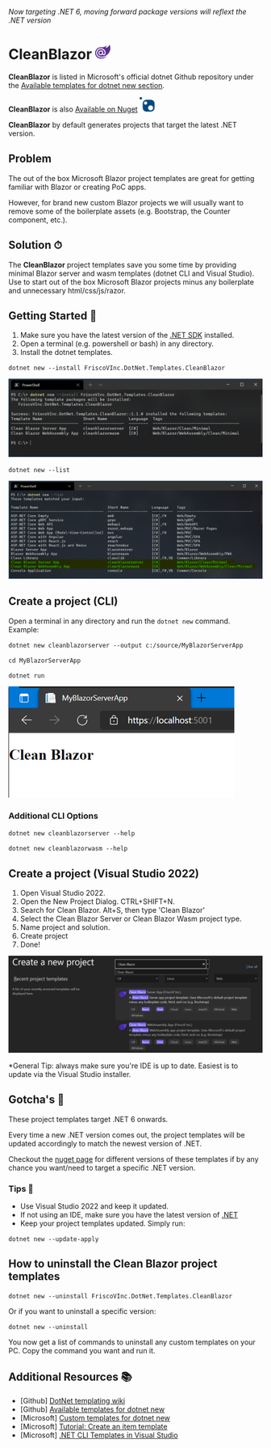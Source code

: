 *Now targeting .NET 6, moving forward package versions will reflext the .NET version*

# CleanBlazor <img src="https://github.com/fvilches17/CleanBlazor/blob/main/images/blazor-logo.png" height="30">

**CleanBlazor** is listed in Microsoft's official dotnet Github repository under the [Available templates for dotnet new section](https://github.com/dotnet/templating/wiki/Available-templates-for-dotnet-new).

**CleanBlazor** is also [Available on Nuget](https://www.nuget.org/packages/FriscoVInc.DotNet.Templates.CleanBlazor/) <img src="https://github.com/fvilches17/CleanBlazor/blob/main/images/nuget-logo.svg" height="30">

**CleanBlazor** by default generates projects that target the latest .NET version.

## Problem
The out of the box Microsoft Blazor project templates are great for getting familiar with Blazor or creating PoC apps.

However, for brand new custom Blazor projects we will usually want to remove some of the boilerplate assets (e.g. Bootstrap, the Counter component, etc.).

## Solution ⏱
The **CleanBlazor** project templates save you some time by providing minimal Blazor server and wasm templates (dotnet CLI and Visual Studio). Use to start out of the box Microsoft Blazor projects minus any boilerplate and unnecessary html/css/js/razor.

## Getting Started 🚀
1. Make sure you have the latest version of the [.NET SDK](https://dotnet.microsoft.com/download/dotnet/) installed.
2. Open a terminal (e.g. powershell or bash) in any directory.
3. Install the dotnet templates.
```
dotnet new --install FriscoVInc.DotNet.Templates.CleanBlazor
```
![successfull install](https://github.com/fvilches17/CleanBlazor/blob/main/images/dotnet-new-install.png)
```
dotnet new --list
```
![listing dotnet templates](https://github.com/fvilches17/CleanBlazor/blob/main/images/dotnet-list.png)

## Create a project (CLI)
Open a terminal in any directory and run the ```dotnet new``` command. 
Example:
```
dotnet new cleanblazorserver --output c:/source/MyBlazorServerApp
```
```
cd MyBlazorServerApp
```
```
dotnet run
```
![app running on browser](https://github.com/fvilches17/CleanBlazor/blob/main/images/app-on-browser.png)

### Additional CLI Options
```
dotnet new cleanblazorserver --help
```
```
dotnet new cleanblazorwasm --help
```

## Create a project (Visual Studio 2022)
1. Open Visual Studio 2022.
2. Open the New Project Dialog. CTRL+SHIFT+N.
3. Search for Clean Blazor. Alt+S, then type 'Clean Blazor'
4. Select the Clean Blazor Server or Clean Blazor Wasm project type.
5. Name project and solution.
6. Create project
7. Done!

![vs New Project dialog](https://github.com/fvilches17/CleanBlazor/blob/main/images/vs-new-project-dialog.png)

*General Tip: always make sure you're IDE is up to date. Easiest is to update via the Visual Studio installer.

## Gotcha's 😬
These project templates target .NET 6 onwards.

Every time a new .NET version comes out, the project templates will be updated accordingly to match the newest version of .NET.

Checkout the [nuget page](https://www.nuget.org/packages/FriscoVInc.DotNet.Templates.CleanBlazor/) for different versions of these templates if by any chance you want/need to target a specific .NET version.

### Tips 💪
* Use Visual Studio 2022 and keep it updated.
* If not using an IDE, make sure you have the latest version of [.NET](https://dotnet.microsoft.com/download/dotnet)
* Keep your project templates updated. Simply run: 
```
dotnet new --update-apply
```

## How to uninstall the Clean Blazor project templates
```
dotnet new --uninstall FriscoVInc.DotNet.Templates.CleanBlazor
```

Or if you want to uninstall a specific version:

```
dotnet new --uninstall
```

You now get a list of commands to uninstall any custom templates on your PC. Copy the command you want and run it.

## Additional Resources 📚
* [Github] [DotNet templating wiki](https://github.com/dotnet/templating/wiki)
* [Github] [Available templates for dotnet new](https://github.com/dotnet/templating/wiki/Available-templates-for-dotnet-new)
* [Microsoft] [Custom templates for dotnet new](https://docs.microsoft.com/en-us/dotnet/core/tools/custom-templates)
* [Microsoft] [Tutorial: Create an item template](https://docs.microsoft.com/en-us/dotnet/core/tutorials/cli-templates-create-item-template)
* [Microsoft] [.NET CLI Templates in Visual Studio](https://devblogs.microsoft.com/dotnet/net-cli-templates-in-visual-studio/)
